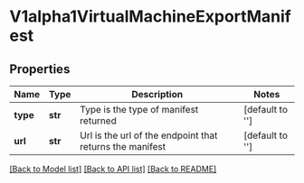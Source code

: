 # V1alpha1VirtualMachineExportManifest

## Properties
Name | Type | Description | Notes
------------ | ------------- | ------------- | -------------
**type** | **str** | Type is the type of manifest returned | [default to '']
**url** | **str** | Url is the url of the endpoint that returns the manifest | [default to '']

[[Back to Model list]](../README.md#documentation-for-models) [[Back to API list]](../README.md#documentation-for-api-endpoints) [[Back to README]](../README.md)


